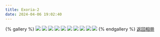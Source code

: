 ```yaml
---
title: Exoria-2
date: 2024-04-06 19:02:40
---
```

{% gallery %}
![](https://pic1.zhimg.com/80/v2-6ea085ed3235e3084ebf2d71eaf1482d_1440w.png)
![](https://picx.zhimg.com/80/v2-510367c6499dd4d0b7da8f1fb1accd82_1440w.png)
![](https://picx.zhimg.com/80/v2-18885f44cf8d3bd75230f22973d530f5_1440w.png)
![](https://pic1.zhimg.com/80/v2-3538dc490a3cd74fb8ccc6f6a2099aa3_1440w.png)
![](https://pic1.zhimg.com/80/v2-0e272787dd110528b55862c9b288077d_1440w.png)
![](https://picx.zhimg.com/80/v2-72bc83eb541fc8528945811b8aca025e_1440w.png)
![](https://picx.zhimg.com/80/v2-46a627704de59ba2bbf4afcdfbbf9689_1440w.png)
![](https://picx.zhimg.com/80/v2-994209b8987a46aaa168a3e87abafedf_1440w.png)
![](https://pica.zhimg.com/80/v2-5e4882aa8da1708f61d1e64e05b01422_1440w.png)
![](https://picx.zhimg.com/80/v2-cdf4fdfd064539b6173c287c3d069e4d_1440w.png)
{% endgallery %}
[返回相册](/Gallery)